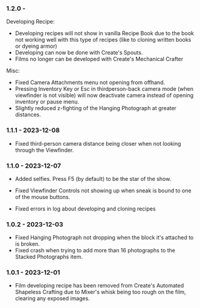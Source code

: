 ### 1.2.0 - 
Developing Recipe:
- Developing recipes will not show in vanilla Recipe Book due to the book not working well with this type of recipes (like to cloning written books or dyeing armor)   
- Developing can now be done with Create's Spouts.  
- Films no longer can be developed with Create's Mechanical Crafter

Misc:
- Fixed Camera Attachments menu not opening from offhand.
- Pressing Inventory Key or Esc in thirdperson-back camera mode (when viewfinder is not visible) will now deactivate camera instead of opening inventory or pause menu.
- Slightly reduced z-fighting of the Hanging Photograph at greater distances.

### 1.1.1 - 2023-12-08
- Fixed third-person camera distance being closer when not looking through the Viewfinder.

### 1.1.0 - 2023-12-07
- Added selfies. Press F5 (by default) to be the star of the show. 

- Fixed Viewfinder Controls not showing up when sneak is bound to one of the mouse buttons.
- Fixed errors in log about developing and cloning recipes

### 1.0.2 - 2023-12-03
- Fixed Hanging Photograph not dropping when the block it's attached to is broken.
- Fixed crash when trying to add more than 16 photographs to the Stacked Photographs item.

### 1.0.1 - 2023-12-01
- Film developing recipe has been removed from Create's Automated Shapeless Crafting due to Mixer's whisk being too rough on the film, clearing any exposed images.   
